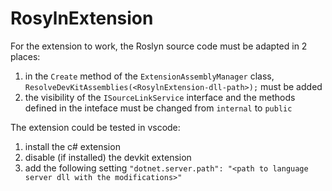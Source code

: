# RosylnExtension

For the extension to work, the Roslyn source code must be adapted in 2 places:
1. in the `Create` method of the `ExtensionAssemblyManager` class, `ResolveDevKitAssemblies(<RosylnExtension-dll-path>);` must be added
2. the visibility of the `ISourceLinkService` interface and the methods defined in the inteface must be changed from `internal` to `public`

The extension could be tested in vscode:
1. install the c# extension
2. disable (if installed) the devkit extension
3. add the following setting `"dotnet.server.path": "<path to language server dll with the modifications>"`
